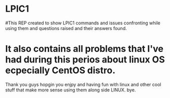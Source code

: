 # LPIC1
#This REP created to show LPIC1 commands and issues confronting while using them and questions raised and their answers found.
# It also contains all problems that I've had during this perios about linux OS ecpecially CentOS distro.
Thank you guys hopgin you enjpy and having fun with linux and other cool stuff that make more sense using them along side LINUX.
bye.
